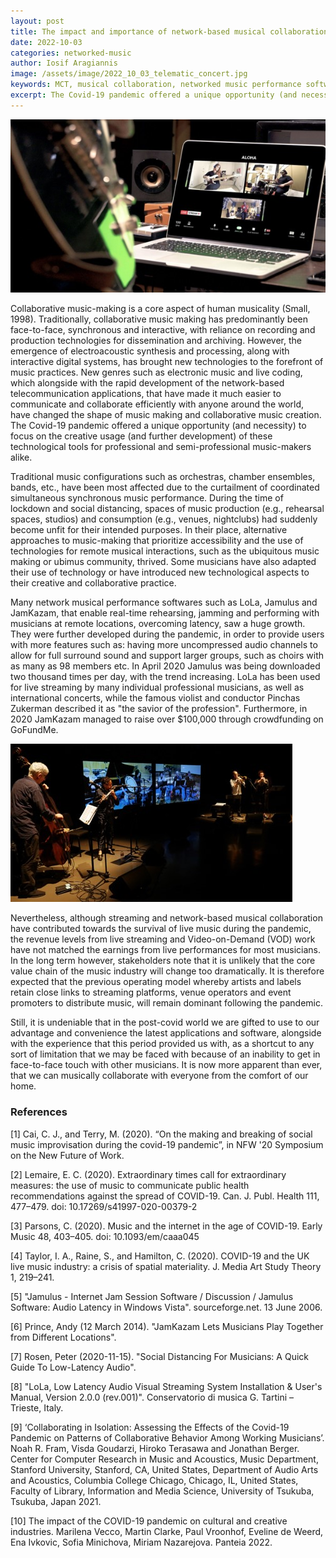 ```yaml
---
layout: post
title: The impact and importance of network-based musical collaboration (in the post-covid world)
date: 2022-10-03
categories: networked-music
author: Iosif Aragiannis
image: /assets/image/2022_10_03_telematic_concert.jpg
keywords: MCT, musical collaboration, networked music performance software, LoLa, JamKazam, Jamulus, live music
excerpt: The Covid-19 pandemic offered a unique opportunity (and necessity) to focus on the creative usage (and further development) of the technological tools used for network-based musical collaboration.
---
```


![Photo of a Telematic Jam](/assets/image/2022_10_03_telematic_jam.jpg "Telematic Jam")

Collaborative music-making is a core aspect of human musicality (Small, 1998). Traditionally, collaborative music making has predominantly been face-to-face, synchronous and interactive, with reliance on recording and production technologies for dissemination and archiving. However, the emergence of electroacoustic synthesis and processing, along with interactive digital systems, has brought new technologies to the forefront of music practices. New genres such as electronic music and live coding, which alongside with the rapid development of the network-based telecommunication applications, that have made it much easier to communicate and collaborate efficiently with anyone around the world, have changed the shape of music making and collaborative music creation. The Covid-19 pandemic offered a unique opportunity (and necessity) to focus on the creative usage (and further development) of these technological tools for professional and semi-professional music-makers alike.

Traditional music configurations such as orchestras, chamber ensembles, bands, etc., have been most affected due to the curtailment of coordinated simultaneous synchronous music performance. During the time of lockdown and social distancing, spaces of music production (e.g., rehearsal spaces, studios) and consumption (e.g., venues, nightclubs) had suddenly become unfit for their intended purposes. In their place, alternative approaches to music-making that prioritize accessibility and the use of technologies for remote musical interactions, such as the ubiquitous music making or ubimus community, thrived. Some musicians have also adapted their use of technology or have introduced new technological aspects to their creative and collaborative practice.

Many network musical performance softwares such as LoLa, Jamulus and JamKazam, that enable real-time rehearsing, jamming and performing with musicians at remote locations, overcoming latency, saw a huge growth. They were further developed during the pandemic, in order to provide users with more features such as: having more uncompressed audio channels to allow for full surround sound and support larger groups, such as choirs with as many as 98 members etc. In April 2020 Jamulus was being downloaded two thousand times per day, with the trend increasing. LoLa has been used for live streaming by many individual professional musicians, as well as international concerts, while the famous violist and conductor Pinchas Zukerman described it as "the savior of the profession". Furthermore, in 2020 JamKazam managed to raise over $100,000 through crowdfunding on GoFundMe.

![Photo of a Telematic Concert](/assets/image/2022_10_03_telematic_concert.jpg "Telematic Concert")

Nevertheless, although streaming and network-based musical collaboration have contributed towards the survival of live music during the pandemic, the revenue levels from live streaming and Video-on-Demand (VOD) work have not matched the earnings from live performances for most musicians. In the long term however, stakeholders note that it is unlikely that the core value chain of the music industry will change too dramatically. It is therefore expected that the previous operating model whereby artists and labels retain close links to streaming platforms, venue operators and event promoters to distribute music, will remain dominant following the pandemic.

Still, it is undeniable that in the post-covid world we are gifted to use to our advantage and convenience the latest applications and software, alongside with the experience that this period provided us with, as a shortcut to any sort of limitation that we may be faced with because of an inability to get in face-to-face touch with other musicians. It is now more apparent than ever, that we can musically collaborate with everyone from the comfort of our home.

### References

[1] Cai, C. J., and Terry, M. (2020). “On the making and breaking of social music improvisation during the covid-19 pandemic”, in NFW '20 Symposium on the New Future of Work.

[2] Lemaire, E. C. (2020). Extraordinary times call for extraordinary measures: the use of music to communicate public health recommendations against the spread of COVID-19. Can. J. Publ. Health 111, 477–479. doi: 10.17269/s41997-020-00379-2

[3] Parsons, C. (2020). Music and the internet in the age of COVID-19. Early Music 48, 403–405. doi: 10.1093/em/caaa045

[4] Taylor, I. A., Raine, S., and Hamilton, C. (2020). COVID-19 and the UK live music industry: a crisis of spatial materiality. J. Media Art Study Theory 1, 219–241.

[5] "Jamulus - Internet Jam Session Software / Discussion / Jamulus Software: Audio Latency in Windows Vista". sourceforge.net. 13 June 2006.

[6] Prince, Andy (12 March 2014). "JamKazam Lets Musicians Play Together from Different Locations".

[7] Rosen, Peter (2020-11-15). "Social Distancing For Musicians: A Quick Guide To Low-Latency Audio".

[8] "LoLa, Low Latency Audio Visual Streaming System Installation & User's Manual, Version 2.0.0 (rev.001)". Conservatorio di musica G. Tartini – Trieste, Italy.

[9] ‘Collaborating in Isolation: Assessing the Effects of the Covid-19 Pandemic on Patterns of Collaborative Behavior Among Working Musicians’. Noah R. Fram, Visda Goudarzi, Hiroko Terasawa and Jonathan Berger. Center for Computer Research in Music and Acoustics, Music Department, Stanford University, Stanford, CA, United States, Department of Audio Arts and Acoustics, Columbia College Chicago, Chicago, IL, United States, Faculty of Library, Information and Media Science, University of Tsukuba, Tsukuba, Japan 2021.

[10] The impact of the COVID-19 pandemic on cultural and creative industries. Marilena Vecco, Martin Clarke, Paul Vroonhof, Eveline de Weerd, Ena Ivkovic, Sofia Minichova, Miriam Nazarejova. Panteia 2022.
